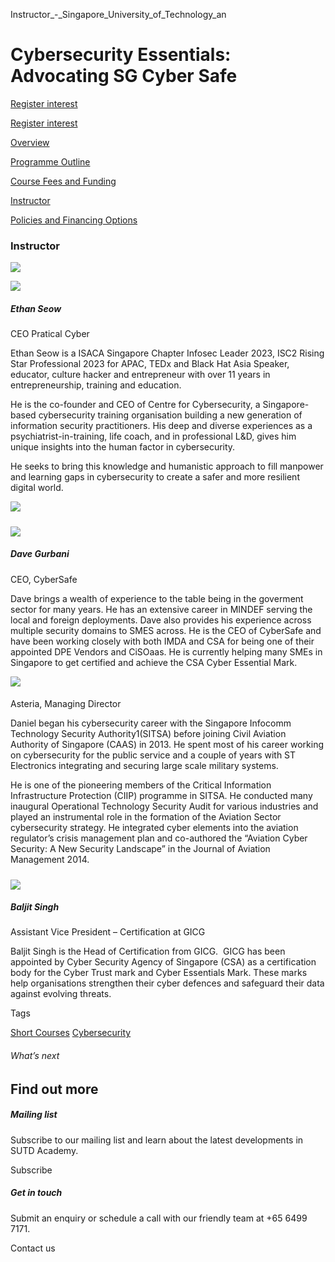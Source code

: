 Instructor_-_Singapore_University_of_Technology_an



Cybersecurity Essentials: Advocating SG Cyber Safe
==================================================

[Register interest](/admissions/academy/short-courses/short-courses-register-your-interest/?coursename=csa-sg-cybersafe)

[Register interest](/admissions/academy/short-courses/short-courses-register-your-interest/?coursename=csa-sg-cybersafe)

[Overview](/course/csa-sg-cybersafe/#tabs)

[Programme Outline](/course/csa-sg-cybersafe/programme-outline/#tabs)

[Course Fees and Funding](/course/csa-sg-cybersafe/course-fees-and-funding/#tabs)

[Instructor](/course/csa-sg-cybersafe/instructor/#tabs)

[Policies and Financing Options](/course/csa-sg-cybersafe/policies-and-financing-options/#tabs)

### Instructor

![](https://www.sutd.edu.sg/wp-content/uploads/sites/2/2021/07/asd-home-slider-2021-if-design-award.jpg)

![](https://www.sutd.edu.sg/wp-content/uploads/2024/12/EthanSeow_1001607.png?w=150)

##### **Ethan Seow**

CEO Pratical Cyber

Ethan Seow is a ISACA Singapore Chapter Infosec Leader 2023, ISC2 Rising Star Professional 2023 for APAC, TEDx and Black Hat Asia Speaker, educator, culture hacker and entrepreneur with over 11 years in entrepreneurship, training and education.

He is the co-founder and CEO of Centre for Cybersecurity, a Singapore-based cybersecurity training organisation building a new generation of information security practitioners. His deep and diverse experiences as a psychiatrist-in-training, life coach, and in professional L&D, gives him unique insights into the human factor in cybersecurity.

He seeks to bring this knowledge and humanistic approach to fill manpower and learning gaps in cybersecurity to create a safer and more resilient digital world.

![](https://www.sutd.edu.sg/wp-content/uploads/sites/2/2021/07/asd-news-2021-if-design-award-1.png)

##### 

**![](https://www.sutd.edu.sg/wp-content/uploads/2024/12/Dave-Gurbani-1_1181661.jpg?w=150)**

##### **Dave Gurbani**

CEO, CyberSafe

Dave brings a wealth of experience to the table being in the goverment sector for many years. He has an extensive career in MINDEF serving the local and foreign deployments. Dave also provides his experience across multiple security domains to SMES across. He is the CEO of CyberSafe and have been working closely with both IMDA and CSA for being one of their appointed DPE Vendors and CiSOaas. He is currently helping many SMEs in Singapore to get certified and achieve the CSA Cyber Essential Mark.

![](https://www.sutd.edu.sg/wp-content/uploads/sites/2/2021/07/asd-news-2021-if-design-award1.png)

#### 

Asteria, Managing Director

Daniel began his cybersecurity career with the Singapore Infocomm Technology Security Authority1(SITSA) before joining Civil Aviation Authority of Singapore (CAAS) in 2013. He spent most of his career working on cybersecurity for the public service and a couple of years with ST Electronics integrating and securing large scale military systems.

He is one of the pioneering members of the Critical Information Infrastructure Protection (CIIP) programme in SITSA. He conducted many inaugural Operational Technology Security Audit for various industries and played an instrumental role in the formation of the Aviation Sector cybersecurity strategy. He integrated cyber elements into the aviation regulator’s crisis management plan and co-authored the “Aviation Cyber Security: A New Security Landscape” in the Journal of Aviation Management 2014.

##### 

![](https://www.sutd.edu.sg/wp-content/uploads/2024/12/Baljit-Singh-GICG_8834509.jpg?w=160)

##### **Baljit Singh**

Assistant Vice President – Certification at GICG

Baljit Singh is the Head of Certification from GICG.  GICG has been appointed by Cyber Security Agency of Singapore (CSA) as a certification body for the Cyber Trust mark and Cyber Essentials Mark. These marks help organisations strengthen their cyber defences and safeguard their data against evolving threats.

Tags

[Short Courses](/admissions/academy/courses-and-modules/?academy-type-course=780)
[Cybersecurity](/admissions/academy/courses-and-modules/?discipline=787)

###### What’s next

Find out more
-------------

##### Mailing list

Subscribe to our mailing list and learn about the latest developments in SUTD Academy.

Subscribe

##### Get in touch

Submit an enquiry or schedule a call with our friendly team at +65 6499 7171.

Contact us

